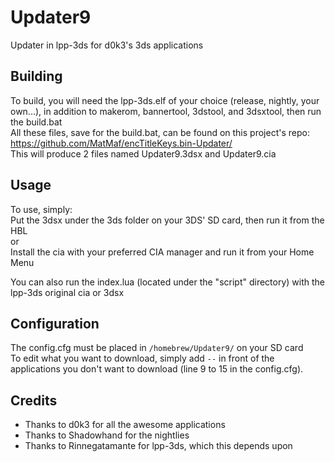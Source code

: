 # Updater9
Updater in lpp-3ds for d0k3's 3ds applications

## Building
To build, you will need the lpp-3ds.elf of your choice (release, nightly, your own...), in addition to makerom, bannertool, 3dstool, and 3dsxtool, then run the build.bat  
All these files, save for the build.bat, can be found on this project's repo: https://github.com/MatMaf/encTitleKeys.bin-Updater/  
This will produce 2 files named Updater9.3dsx and Updater9.cia

## Usage
To use, simply:  
Put the 3dsx under the 3ds folder on your 3DS' SD card, then run it from the HBL  
or  
Install the cia with your preferred CIA manager and run it from your Home Menu  

You can also run the index.lua (located under the "script" directory) with the lpp-3ds original cia or 3dsx

## Configuration
The config.cfg must be placed in `/homebrew/Updater9/` on your SD card  
To edit what you want to download, simply add `--` in front of the applications you don't want to download (line 9 to 15 in the config.cfg).

## Credits
 * Thanks to d0k3 for all the awesome applications
 * Thanks to Shadowhand for the nightlies
 * Thanks to Rinnegatamante for lpp-3ds, which this depends upon